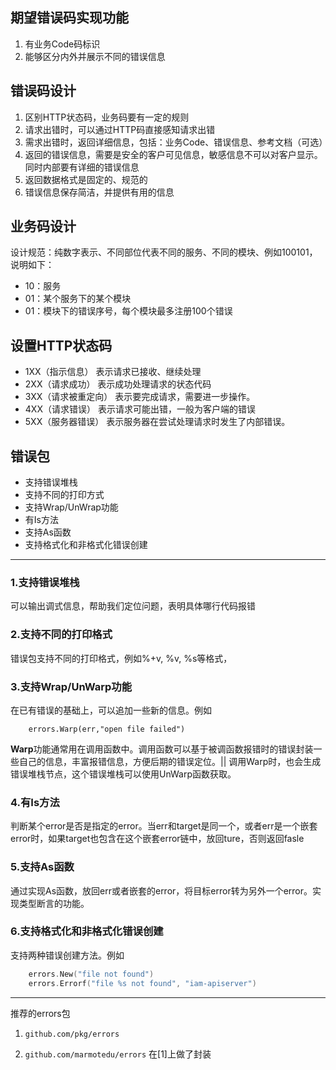 ## 期望错误码实现功能
1. 有业务Code码标识
2. 能够区分内外并展示不同的错误信息

## 错误码设计
1. 区别HTTP状态码，业务码要有一定的规则
2. 请求出错时，可以通过HTTP码直接感知请求出错
3. 需求出错时，返回详细信息，包括：业务Code、错误信息、参考文档（可选）
4. 返回的错误信息，需要是安全的客户可见信息，敏感信息不可以对客户显示。同时内部要有详细的错误信息
5. 返回数据格式是固定的、规范的
6. 错误信息保存简洁，并提供有用的信息

## 业务码设计
设计规范：纯数字表示、不同部位代表不同的服务、不同的模块、例如100101，说明如下：
+ 10：服务
+ 01：某个服务下的某个模块
+ 01：模块下的错误序号，每个模块最多注册100个错误

## 设置HTTP状态码
+ 1XX（指示信息） 表示请求已接收、继续处理
+ 2XX（请求成功） 表示成功处理请求的状态代码
+ 3XX（请求被重定向） 表示要完成请求，需要进一步操作。
+ 4XX（请求错误） 表示请求可能出错，一般为客户端的错误
+ 5XX（服务器错误） 表示服务器在尝试处理请求时发生了内部错误。

## 错误包
+ 支持错误堆栈
+ 支持不同的打印方式
+ 支持Wrap/UnWrap功能
+ 有Is方法
+ 支持As函数
+ 支持格式化和非格式化错误创建

- - -
### 1.支持错误堆栈
可以输出调式信息，帮助我们定位问题，表明具体哪行代码报错

### 2.支持不同的打印格式
错误包支持不同的打印格式，例如%+v, %v, %s等格式，

### 3.支持Wrap/UnWarp功能
在已有错误的基础上，可以追加一些新的信息。例如
```
    errors.Warp(err,"open file failed")
```
**Warp**功能通常用在调用函数中。调用函数可以基于被调函数报错时的错误封装一些自己的信息，丰富报错信息，方便后期的错误定位。|| 调用Warp时，也会生成错误堆栈节点，这个错误堆栈可以使用UnWarp函数获取。

### 4.有Is方法
判断某个error是否是指定的error。当err和target是同一个，或者err是一个嵌套error时，如果target也包含在这个嵌套error链中，放回ture，否则返回fasle

### 5.支持As函数
通过实现As函数，放回err或者嵌套的error，将目标error转为另外一个error。实现类型断言的功能。

### 6.支持格式化和非格式化错误创建
支持两种错误创建方法。例如
```go
    errors.New("file not found")
    errors.Errorf("file %s not found", "iam-apiserver")
```
- - -
推荐的errors包

1. `github.com/pkg/errors` 

2. `github.com/marmotedu/errors` 在[1]上做了封装